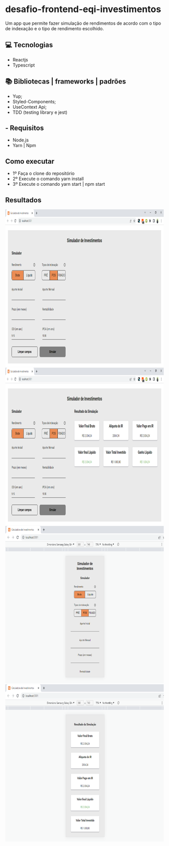 # desafio-frontend-eqi-investimentos

Um app que permite fazer simulação de rendimentos de acordo com o tipo de indexação e o
tipo de rendimento escolhido.

## 💻 Tecnologias

- Reactjs
- Typescript

## 📚 Bibliotecas | frameworks | padrões

- Yup;
- Styled-Components;
- UseContext Api;
- TDD (testing library e jest)

## - Requisitos

- Node.js
- Yarn | Npm

## Como executar

- 1º Faça o clone do repositório
- 2º Execute o comando yarn install
- 3º Execute o comando yarn start | npm start

## Resultados

<div align="center">
<img height="500" width="1100" src="https://github.com/Margarida-Andre/desafio-frontend-eqi-investimentos/blob/main/src/components/assets/start.png" />
</div>

<div align="center">
<img height="500" width="1100" src="https://github.com/Margarida-Andre/desafio-frontend-eqi-investimentos/blob/main/src/components/assets/result.png" />
</div>

<div align="center">
<img height="500" width="1100" src="https://github.com/Margarida-Andre/desafio-frontend-eqi-investimentos/blob/main/src/components/assets/mobile1.png" />
</div>

<div align="center">
<img height="500" width="1100" src="https://github.com/Margarida-Andre/desafio-frontend-eqi-investimentos/blob/main/src/components/assets/mobile2.png" />
</div>
